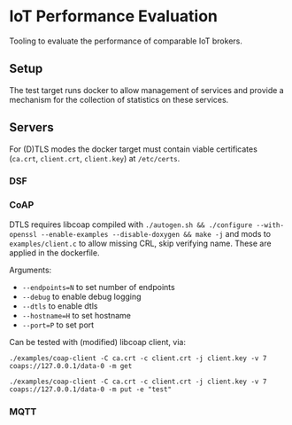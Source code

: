 # IoT Performance Evaluation

Tooling to evaluate the performance of comparable IoT brokers.

## Setup

The test target runs docker to allow management of services and provide a mechanism for the collection of statistics on these services.

## Servers

For (D)TLS modes the docker target must contain viable certificates (`ca.crt`, `client.crt`, `client.key`) at `/etc/certs`.
### DSF

### CoAP

DTLS requires libcoap compiled with `./autogen.sh && ./configure --with-openssl --enable-examples --disable-doxygen && make -j` and mods to `examples/client.c` to allow missing CRL, skip verifying name. These are applied in the dockerfile.

Arguments:

- `--endpoints=N` to set number of endpoints
- `--debug` to enable debug logging
- `--dtls` to enable dtls
- `--hostname=H` to set hostname
- `--port=P` to set port

Can be tested with (modified) libcoap client, via:
```
./examples/coap-client -C ca.crt -c client.crt -j client.key -v 7 coaps://127.0.0.1/data-0 -m get

./examples/coap-client -C ca.crt -c client.crt -j client.key -v 7 coaps://127.0.0.1/data-0 -m put -e "test"
```
### MQTT


